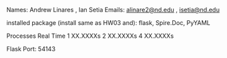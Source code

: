Names: Andrew Linares , Ian Setia
Emails: alinare2@nd.edu , isetia@nd.edu

installed package (install same as HW03 and): flask, Spire.Doc, PyYAML

Processes   Real Time
1           XX.XXXXs
2           XX.XXXXs
4           XX.XXXXs

Flask Port: 54143
